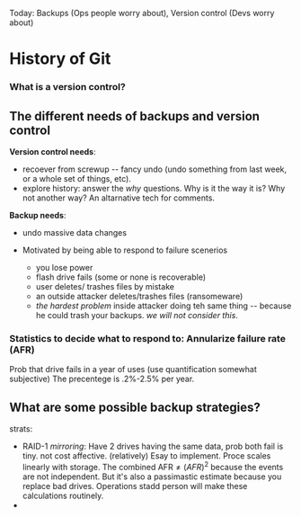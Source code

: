 Today: Backups (Ops people worry about), Version control (Devs worry about)

# History of Git 

### What is a version control? 

## The different needs of backups and version control

**Version control needs**: 
- recoever from screwup -- fancy undo (undo something from last week, or a whole set of things, etc). 
- explore history: answer the *why* questions. Why is it the way it is? Why not another way? An altarnative tech for comments. 

**Backup needs**: 
- undo massive data changes 
- Motivated by being able to respond to failure scenerios
    
    - you lose power
    - flash drive fails (some or none is recoverable)
    - user deletes/ trashes files by mistake 
    - an outside attacker deletes/trashes files (ransomeware)
    - *the hardest problem* inside attacker doing teh same thing -- because he could trash your backups. *we will not consider this*. 

### Statistics to decide what to respond to: Annularize failure rate (AFR)
Prob that drive fails in a year of uses (use quantification somewhat subjective) 
The precentege is .2%-2.5% per year. 

## What are some possible backup strategies? 
strats: 
- RAID-1 *mirroring*: Have 2 drives having the same data, prob both fail is tiny. not cost affective. (relatively) Esay to implement. Proce scales linearly with storage. The combined AFR$\neq{}(AFR)^2$ because the events are not independent. But it's also a passimastic estimate because you replace bad drives. Operations stadd person will make these calculations routinely.
-   